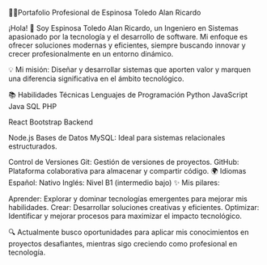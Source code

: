 👨‍💻Portafolio Profesional de Espinosa Toledo Alan Ricardo


¡Hola! 👋 Soy Espinosa Toledo Alan Ricardo, un Ingeniero en Sistemas apasionado por la tecnología y el desarrollo de software. Mi enfoque es ofrecer soluciones modernas y eficientes, siempre buscando innovar y crecer profesionalmente en un entorno dinámico.

💡 Mi misión: Diseñar y desarrollar sistemas que aporten valor y marquen una diferencia significativa en el ámbito tecnológico.

📚 Habilidades Técnicas
Lenguajes de Programación
Python
JavaScript
Java
SQL
PHP

React
Bootstrap
Backend


Node.js
Bases de Datos
MySQL: Ideal para sistemas relacionales estructurados.

Control de Versiones
Git: Gestión de versiones de proyectos.
GitHub: Plataforma colaborativa para almacenar y compartir código.
🌍 Idiomas
Español: Nativo
Inglés: Nivel B1 (intermedio bajo)
✨ Mis pilares:

Aprender: Explorar y dominar tecnologías emergentes para mejorar mis habilidades.
Crear: Desarrollar soluciones creativas y eficientes.
Optimizar: Identificar y mejorar procesos para maximizar el impacto tecnológico.

🔍 Actualmente busco oportunidades para aplicar mis conocimientos en proyectos desafiantes, mientras sigo creciendo como profesional en tecnología.
